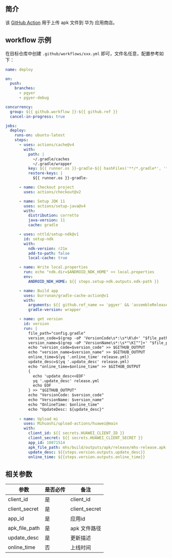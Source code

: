 ## 简介

该 [GitHub Action](https://help.github.com/cn/actions) 用于上传 apk 文件到 华为 应用商店。

## workflow 示例

在目标仓库中创建 `.github/workflows/xxx.yml` 即可，文件名任意，配置参考如下：

```yaml
name: deploy

on:
  push:
    branches:
      - pgyer
      - pgyer-debug

concurrency:
  group: ${{ github.workflow }}-${{ github.ref }}
  cancel-in-progress: true

jobs:
  deploy:
    runs-on: ubuntu-latest
    steps:
      - uses: actions/cache@v4
        with:
          path: |
            ~/.gradle/caches
            ~/.gradle/wrapper
          key: ${{ runner.os }}-gradle-${{ hashFiles('**/*.gradle*', '**/gradle-wrapper.properties') }}
          restore-keys: |
            ${{ runner.os }}-gradle-

      - name: Checkout project
        uses: actions/checkout@v2

      - name: Setup JDK 11
        uses: actions/setup-java@v4
        with:
          distribution: corretto
          java-version: 11
          cache: gradle

      - uses: nttld/setup-ndk@v1
        id: setup-ndk
        with:
          ndk-version: r21e
          add-to-path: false
          local-cache: true

      - name: Write local.properties
        run: echo "ndk.dir=$ANDROID_NDK_HOME" >> local.properties
        env:
          ANDROID_NDK_HOME: ${{ steps.setup-ndk.outputs.ndk-path }}

      - name: Build app
        uses: burrunan/gradle-cache-action@v1
        with:
          arguments: ${{ github.ref_name == 'pgyer' && 'assembleRelease' || 'assembleDebug' }}
          gradle-version: wrapper

      - name: get version
        id: version
        run: |
          file_path="config.gradle"
          version_code=$(grep -oP 'VersionCode\s*:\s*\K\d+' "$file_path")
          version_name=$(grep -oP 'VersionName\s*:\s*"\K[^"]+' "$file_path")
          echo "version_code=$version_code" >> $GITHUB_OUTPUT
          echo "version_name=$version_name" >> $GITHUB_OUTPUT
          online_time=$(yq '.online_time' release.yml)
          update_desc=$(yq '.update_desc' release.yml)
          echo "online_time=$online_time" >> $GITHUB_OUTPUT
          {
            echo 'update_desc<<EOF'
            yq '.update_desc' release.yml
            echo EOF
          } >> "$GITHUB_OUTPUT"
          echo "VersionCode: $version_code"
          echo "VersionName: $version_name"
          echo "OnlineTime: $online_time"
          echo "UpdateDesc: ${update_desc}"
          
      - name: Upload mi
        uses: Mihuashi/upload-actions/huawei@main
        with:
          client_id: ${{ secrets.HUAWEI_CLIENT_ID }}
          client_secret: ${{ secrets.HUAWEI_CLIENT_SECRET }}
          app_id: 10871514
          apk_file_path: mhs/build/outputs/apk/release/mhs-release.apk
          update_desc: ${{steps.version.outputs.update_desc}}
          online_time: ${{steps.version.outputs.online_time}}
```

## 相关参数

| 参数            | 是否必传 | 备注            |
|---------------| --- |---------------|
| client_id     | 是 | client_id     |
| client_secret | 是 | client_secret |
| app_id        | 是 | 应用id          |
| apk_file_path | 是 | apk 文件路径      |
| update_desc   | 是 | 更新描述          |
| online_time   | 否 | 上线时间          |
